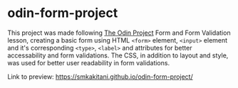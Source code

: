 # odin-form-project

This project was made following [The Odin Project](https://www.theodinproject.com/) Form and Form Validation lesson, creating a basic form using HTML `<form>` element, `<input>` element and it's corresponding `<type>`, `<label>` and attributes for better accessability and form validations. The CSS, in addition to layout and style, was used for better user readability in form validations.



Link to preview: https://smkakitani.github.io/odin-form-project/
